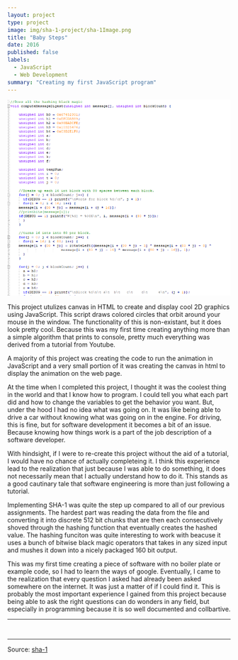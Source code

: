 ```yaml
---
layout: project
type: project
image: img/sha-1-project/sha-1Image.png
title: "Baby Steps"
date: 2016
published: false
labels:
  - JavaScript
  - Web Development
summary: "Creating my first JavaScript program"
---
```


<img class="img-fluid" src="../img/sha-1-project/sha-1Code.png">

This project utulizes canvas in HTML to create and display cool 2D graphics using JavaScript. This script draws colored circles that orbit around your mouse in the window. The functionality of this is non-existant, but it does look pretty cool. Because this was my first time creating anything more than a simple algorithm that prints to console, pretty much everything was derived from a tutorial from Youtube.

A majority of this project was creating the code to run the animation in JavaScript and a very small portion of it was creating the canvas in html to display the animation on the web page. 

At the time when I completed this project, I thought it was the coolest thing in the world and that I know how to program. I could tell you what each part did and how to change the variables to get the behavior you want. But, under the hood I had no idea what was going on. It was like being able to drive a car without knowing what was going on in the engine. For driving, this is fine, but for software development it becomes a bit of an issue. Because knowing how things work is a part of the job description of a software developer.

With hindsight, if I were to re-create this project without the aid of a tutorial, I would have no chance of actually completeing it. I think this experience lead to the realization that just because I was able to do something, it does not necessarily mean that I actually understand how to do it. This stands as a good cautinary tale that software engineering is more than just following a tutorial.



Implementing SHA-1 was quite the step up compared to all of our previous assignments. The hardest part was reading the data from the file and converting it into discrete 512 bit chunks that are then each consecutively shoved through the hashing function that eventually creates the hashed value. The hashing funciton was quite interesting to work with beacuse it uses a bunch of bitwise black magic operators that takes in any sized input and mushes it down into a nicely packaged 160 bit output.

This was my first time creating a piece of software with no boiler plate or example code, so I had to learn the ways of google. Eventually, I came to the realization that every question I asked had already been asked somewhere on the internet. It was just a matter of if I could find it. This is probably the most important experience I gained from this project because being able to ask the right questions can do wonders in any field, but especially in programming because it is so well documented and collbartive. 

<hr>

<pre>

</pre>

<hr>

Source: <a href="https://github.com/yertsti/sha-1"><i class="large github icon "></i>sha-1</a>
